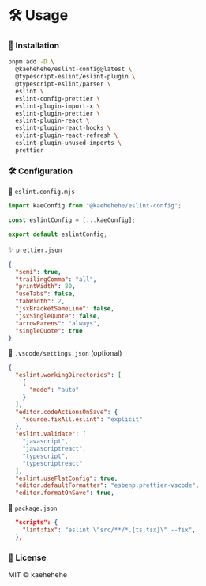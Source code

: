 # 🛠️ Usage

### 🚀 Installation

```bash
pnpm add -D \
  @kaehehehe/eslint-config@latest \
  @typescript-eslint/eslint-plugin \
  @typescript-eslint/parser \
  eslint \
  eslint-config-prettier \
  eslint-plugin-import-x \
  eslint-plugin-prettier \
  eslint-plugin-react \
  eslint-plugin-react-hooks \
  eslint-plugin-react-refresh \
  eslint-plugin-unused-imports \
  prettier
```


### 🛠️ Configuration

🔧 `eslint.config.mjs`

```js
import kaeConfig from "@kaehehehe/eslint-config";

const eslintConfig = [...kaeConfig];

export default eslintConfig;

```

✨ `prettier.json`

```json
{
  "semi": true,
  "trailingComma": "all",
  "printWidth": 80,
  "useTabs": false,
  "tabWidth": 2,
  "jsxBracketSameLine": false,
  "jsxSingleQuote": false,
  "arrowParens": "always",
  "singleQuote": true
}

```

🧩 `.vscode/settings.json` (optional)

```json
{
  "eslint.workingDirectories": [
    {
      "mode": "auto"
    }
  ],
  "editor.codeActionsOnSave": {
    "source.fixAll.eslint": "explicit"
  },
  "eslint.validate": [
    "javascript",
    "javascriptreact",
    "typescript",
    "typescriptreact"
  ],
  "eslint.useFlatConfig": true,
  "editor.defaultFormatter": "esbenp.prettier-vscode",
  "editor.formatOnSave": true,

```

📜 `package.json`

```json
  "scripts": {
    "lint:fix": "eslint \"src/**/*.{ts,tsx}\" --fix",
  },
```

### 📄 License

MIT © kaehehehe
